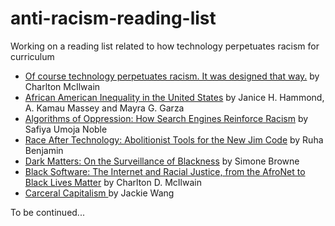# anti-racism-reading-list
Working on a reading list related to how technology perpetuates racism for curriculum

* [Of course technology perpetuates racism. It was designed that way.](https://www.technologyreview.com/2020/06/03/1002589/technology-perpetuates-racism-by-design-simulmatics-charlton-mcilwain/) by Charlton McIlwain
* [African American Inequality in the United States](https://www.hbs.edu/faculty/Pages/item.aspx?num=56905) by Janice H. Hammond, A. Kamau Massey and Mayra G. Garza
* [Algorithms of Oppression: How Search Engines Reinforce Racism](https://nyupress.org/9781479837243/algorithms-of-oppression/) by Safiya Umoja Noble
* [Race After Technology: Abolitionist Tools for the New Jim Code](https://www.ruhabenjamin.com/race-after-technology) by Ruha Benjamin
* [Dark Matters: On the Surveillance of Blackness](https://www.dukeupress.edu/dark-matters) by Simone Browne
* [Black Software: The Internet and Racial Justice, from the AfroNet to Black Lives Matter](https://global.oup.com/academic/product/black-software-9780190863845?cc=us&lang=en&) by Charlton D. McIlwain
* [Carceral Capitalism ](https://mitpress.mit.edu/books/carceral-capitalism) by Jackie Wang

To be continued...
